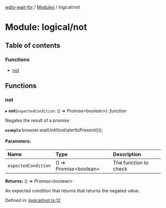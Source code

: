[wdio-wait-for](../README.md) / [Modules](../modules.md) / logical/not

# Module: logical/not

## Table of contents

### Functions

- [not](logical_not.md#not)

## Functions

### not

▸ **not**(`expectedCondition`: () => *Promise*<boolean\>): *function*

Negates the result of a promise

**`example`** 
browser.waitUntil(not(alertIsPresent()));

#### Parameters:

| Name | Type | Description |
| :------ | :------ | :------ |
| `expectedCondition` | () => *Promise*<boolean\> | The function to check |

**Returns:** () => *Promise*<boolean\>

An expected condition that returns that returns the negated value.

Defined in: [logical/not.ts:12](https://github.com/webdriverio/wdio-wait-for/blob/074de0f/src/logical/not.ts#L12)
